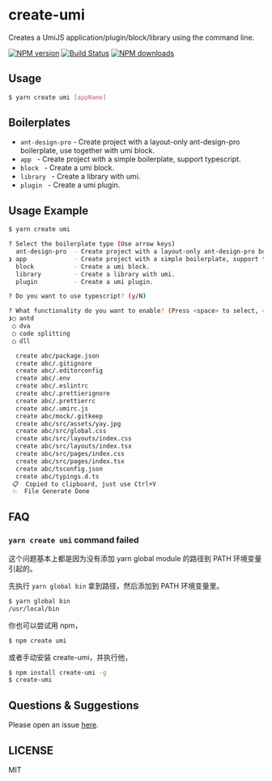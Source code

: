 # create-umi

Creates a UmiJS application/plugin/block/library using the command line.

[![NPM version](https://img.shields.io/npm/v/create-umi.svg?style=flat)](https://npmjs.org/package/create-umi)
[![Build Status](https://img.shields.io/travis/umijs/create-umi.svg?style=flat)](https://travis-ci.org/umijs/create-umi)
[![NPM downloads](http://img.shields.io/npm/dm/create-umi.svg?style=flat)](https://npmjs.org/package/create-umi)

## Usage

```bash
$ yarn create umi [appName]
```

## Boilerplates

* `ant-design-pro` - Create project with a layout-only ant-design-pro boilerplate, use together with umi block.
* `app ` - Create project with a simple boilerplate, support typescript.
* `block ` - Create a umi block.
* `library ` - Create a library with umi.
* `plugin ` - Create a umi plugin.

## Usage Example

```bash
$ yarn create umi

? Select the boilerplate type (Use arrow keys)
  ant-design-pro  - Create project with a layout-only ant-design-pro boilerplate, use together with umi block.
❯ app             - Create project with a simple boilerplate, support typescript.
  block           - Create a umi block.
  library         - Create a library with umi.
  plugin          - Create a umi plugin.

? Do you want to use typescript? (y/N)

? What functionality do you want to enable? (Press <space> to select, <a> to toggle all, <i> to invert selection)
❯◯ antd
 ◯ dva
 ◯ code splitting
 ◯ dll

  create abc/package.json
  create abc/.gitignore
  create abc/.editorconfig
  create abc/.env
  create abc/.eslintrc
  create abc/.prettierignore
  create abc/.prettierrc
  create abc/.umirc.js
  create abc/mock/.gitkeep
  create abc/src/assets/yay.jpg
  create abc/src/global.css
  create abc/src/layouts/index.css
  create abc/src/layouts/index.tsx
  create abc/src/pages/index.css
  create abc/src/pages/index.tsx
  create abc/tsconfig.json
  create abc/typings.d.ts
 📋  Copied to clipboard, just use Ctrl+V
 ✨  File Generate Done
```

## FAQ

### `yarn create umi` command failed

这个问题基本上都是因为没有添加 yarn global module 的路径到 PATH 环境变量引起的。

先执行 `yarn global bin` 拿到路径，然后添加到 PATH 环境变量里。

```bash
$ yarn global bin
/usr/local/bin
```

你也可以尝试用 npm，

```bash
$ npm create umi
```

或者手动安装 create-umi，并执行他，

```bash
$ npm install create-umi -g
$ create-umi
```

## Questions & Suggestions

Please open an issue [here](https://github.com/umijs/umi/issues?q=is%3Aissue+is%3Aopen+sort%3Aupdated-desc).

## LICENSE

MIT
